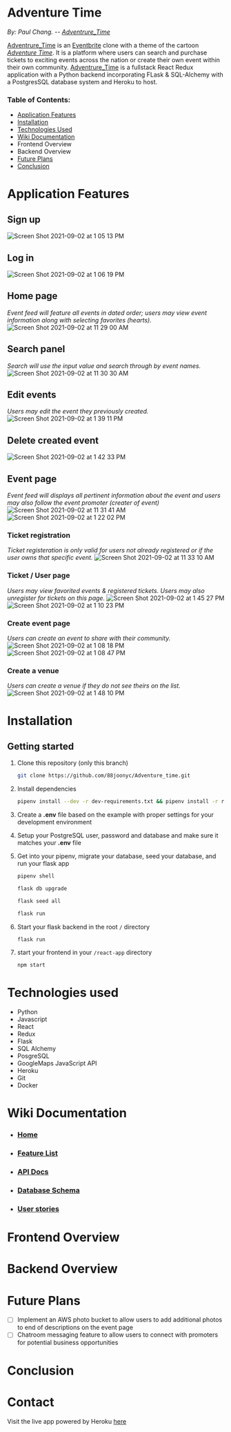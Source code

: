 # Adventure Time

*By: Paul Chang. --  [Adventrure_Time](https://adventure--time.herokuapp.com/ "Named link title")*

[Adventrure_Time](https://adventure--time.herokuapp.com/ "Named link title") is an [Eventbrite](https://eventbrite.com/ "Named link title") clone with a theme of the cartoon *[Adventure Time](https://en.wikipedia.org/wiki/Adventure_Time "Named link title")*. It is a platform where users can search and purchase tickets to exciting events across the nation or create their own event within their own community. [Adventrure_Time](https://adventure--time.herokuapp.com/ "Named link title") is a fullstack React Redux application with a Python backend incorporating FLask & SQL-Alchemy with a PostgresSQL database system and Heroku to host. 

### Table of Contents:
 - [Application Features](#application-features)
 - [Installation](#installation)
 - [Technologies Used](#technologies-used)
 - [Wiki Documentation](#wiki-documentation)
 - Frontend Overview
 - Backend Overview
 - [Future Plans](#future-plans)
 - [Conclusion](#conclusion)


# Application Features 

## Sign up 
![Screen Shot 2021-09-02 at 1 05 13 PM](https://user-images.githubusercontent.com/79543569/131886888-89bb6ade-f977-4711-9630-e251033c3731.png)

## Log in
![Screen Shot 2021-09-02 at 1 06 19 PM](https://user-images.githubusercontent.com/79543569/131887167-fe08f25b-32d0-43f4-a314-49801e05974f.png)

## Home page
*Event feed will feature all events in dated order; users may view event information along with selecting favorites (hearts).*
![Screen Shot 2021-09-02 at 11 29 00 AM](https://user-images.githubusercontent.com/79543569/131872600-ee2197f6-9dcf-4a39-8762-6343ab5b69e6.png)

## Search panel
*Search will use the input value and search through by event names.*
![Screen Shot 2021-09-02 at 11 30 30 AM](https://user-images.githubusercontent.com/79543569/131872883-89b3ce92-67e2-4a40-a15d-f9224551c521.png)

## Edit events
*Users may edit the event they previously created.*
![Screen Shot 2021-09-02 at 1 39 11 PM](https://user-images.githubusercontent.com/79543569/131891369-a4dc9c2a-867b-42a6-b640-62286b18c38d.png)

## Delete created event
![Screen Shot 2021-09-02 at 1 42 33 PM](https://user-images.githubusercontent.com/79543569/131891640-6354b40e-e44e-44ab-ada8-6348c718f3d1.png)


## Event page
*Event feed will displays all pertinent information about the event and users may also follow the event promoter (creater of event)*
![Screen Shot 2021-09-02 at 11 31 41 AM](https://user-images.githubusercontent.com/79543569/131873111-08565672-38ca-4bef-bb95-41ddb0fbb0bd.png)
![Screen Shot 2021-09-02 at 1 22 02 PM](https://user-images.githubusercontent.com/79543569/131888946-cf3c8d31-5c8a-4588-8cd8-555112b54e77.png)


### Ticket registration 
*Ticket registeration is only valid for users not already registered or if the user owns that specific event.*
![Screen Shot 2021-09-02 at 11 33 10 AM](https://user-images.githubusercontent.com/79543569/131873319-52eba421-e06b-4235-b8f5-8ad38e364052.png)

### Ticket / User page
*Users may view favorited events & registered tickets. Users may also unregister for tickets on this page.*
![Screen Shot 2021-09-02 at 1 45 27 PM](https://user-images.githubusercontent.com/79543569/131892047-e54129c8-b36c-49b5-8405-dc65f43817f3.png)
![Screen Shot 2021-09-02 at 1 10 23 PM](https://user-images.githubusercontent.com/79543569/131892098-2d99cf83-4f3a-43ea-bbf2-f184b7d02885.png)


### Create event page
*Users can create an event to share with their community.*
![Screen Shot 2021-09-02 at 1 08 18 PM](https://user-images.githubusercontent.com/79543569/131887359-e30a864f-b4f6-4adf-9aa4-0a4b012ba1ff.png)
![Screen Shot 2021-09-02 at 1 08 47 PM](https://user-images.githubusercontent.com/79543569/131887363-9fe30ae9-72b2-4c4a-a1fe-4563d05a0af7.png)

### Create a venue
*Users can create a venue if they do not see theirs on the list.*
![Screen Shot 2021-09-02 at 1 48 10 PM](https://user-images.githubusercontent.com/79543569/131892421-64970fd7-913e-4fd2-8e1b-5e742c987ebf.png)


# Installation

## Getting started

1. Clone this repository (only this branch)

   ```bash
   git clone https://github.com/88joonyc/Adventure_time.git
   ```

2. Install dependencies

      ```bash
      pipenv install --dev -r dev-requirements.txt && pipenv install -r requirements.txt
      ```

3. Create a **.env** file based on the example with proper settings for your
   development environment
4. Setup your PostgreSQL user, password and database and make sure it matches your **.env** file

5. Get into your pipenv, migrate your database, seed your database, and run your flask app

   ```bash
   pipenv shell
   ```

   ```bash
   flask db upgrade
   ```

   ```bash
   flask seed all
   ```

   ```bash
   flask run
   ```
6. Start your flask backend in the root ```/``` directory
   ```bash
   flask run
   ```
8. start your frontend in your ```/react-app``` directory
   ```bash
   npm start
   ```
# Technologies used
- Python
- Javascript
- React
- Redux
- Flask
- SQL Alchemy
- PosgreSQL
- GoogleMaps JavaScript API
- Heroku
- Git
- Docker
# Wiki Documentation
- ### [Home](https://github.com/88joonyc/Adventure_time/wiki "Named link title")
- ### [Feature List](https://github.com/88joonyc/Adventure_time/wiki/MVP-Feature-List "Named link title")
- ### [API Docs](https://github.com/88joonyc/Adventure_time/wiki/API-Documentation "Named link title")
- ### [Database Schema](https://github.com/88joonyc/Adventure_time/wiki/Database-Schema "Named link title")
- ### [User stories](https://github.com/88joonyc/Adventure_time/wiki/User-Stories "Named link title")
# Frontend Overview

# Backend Overview

# Future Plans
 - [ ] Implement an AWS photo bucket to allow users to add additional photos to end of descriptions on the event page 
 - [ ] Chatroom messaging feature to allow users to connect with promoters for potential business opportunities
# Conclusion

# Contact



Visit the live app powered by Heroku [here](https://adventure--time.herokuapp.com/ "Named link title")
